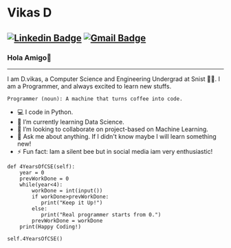 # Vikas D

 [![Linkedin Badge](https://img.shields.io/badge/-vikas-blue?style=flat-square&logo=Linkedin&logoColor=white&link=https://www.linkedin.com/in/vikas-d1//)](https://www.linkedin.com/in/vikas-d1//) 
[![Gmail Badge](https://img.shields.io/badge/-8466vikas@gmail.com-c14438?style=flat-square&logo=Gmail&logoColor=white&link=mailto:8466vikas@gmail.com)](8466vikas@gmail.com)
---
### Hola Amigo👋
---
I am D.vikas, a Computer Science and Engineering Undergrad at Snist 🧑‍🎓. I am a Programmer, and always excited to learn new stuffs.
```
Programmer (noun): A machine that turns coffee into code.
```
- :computer: I code in Python.
- 🌱 I’m currently learning Data Science.
- 👯 I’m looking to collaborate on project-based on Machine Learning.
- 💬 Ask me about anything. If I didn't know maybe I will learn something new!
- ⚡ Fun fact: Iam a silent bee but in social media iam very enthusiastic!

```
def 4YearsOfCSE(self):
    year = 0
    prevWorkDone = 0
    while(year<4):
        workDone = int(input())
        if workDone>prevWorkDone:
           print("Keep it Up!")
        else:
           print("Real programmer starts from 0.")
        prevWorkDone = workDone 
    print(Happy Coding!)
    
self.4YearsOfCSE()
```
